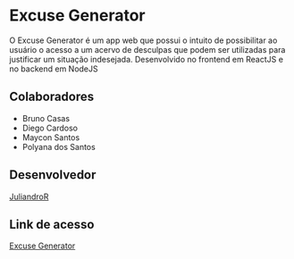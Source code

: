 # Excuse Generator

O Excuse Generator é um app web que possui o intuito de possibilitar ao usuário o acesso a um acervo de desculpas que podem ser utilizadas para justificar um situação indesejada. Desenvolvido no frontend em ReactJS e no backend em NodeJS


## Colaboradores
- Bruno Casas
- Diego Cardoso
- Maycon Santos
- Polyana dos Santos

## Desenvolvedor
[JuliandroR](https://juliandror.github.io)

## Link de acesso
[Excuse Generator](https://vigilant-fermi-667c18.netlify.com)